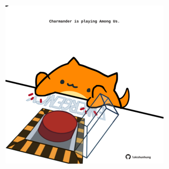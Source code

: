 <!-- built at 22/03/2021, 08:06:20 UTC -->
<p align="center">
  <img width="500" height="500" src="./ReadmeImage.svg">
</p>
